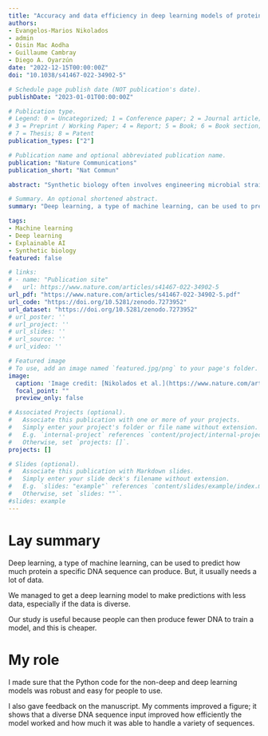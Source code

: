 ```yaml
---
title: "Accuracy and data efficiency in deep learning models of protein expression"
authors:
- Evangelos-Marios Nikolados
- admin
- Oisin Mac Aodha
- Guillaume Cambray
- Diego A. Oyarzún 
date: "2022-12-15T00:00:00Z"
doi: "10.1038/s41467-022-34902-5"

# Schedule page publish date (NOT publication's date).
publishDate: "2023-01-01T00:00:00Z"

# Publication type.
# Legend: 0 = Uncategorized; 1 = Conference paper; 2 = Journal article;
# 3 = Preprint / Working Paper; 4 = Report; 5 = Book; 6 = Book section;
# 7 = Thesis; 8 = Patent
publication_types: ["2"]

# Publication name and optional abbreviated publication name.
publication: "Nature Communications"
publication_short: "Nat Commun"

abstract: "Synthetic biology often involves engineering microbial strains to express high-value proteins. Thanks to progress in rapid DNA synthesis and sequencing, deep learning has emerged as a promising approach to build sequence-to-expression models for strain optimization. But such models need large and costly training data that create steep entry barriers for many laboratories. Here we study the relation between accuracy and data efficiency in an atlas of machine learning models trained on datasets of varied size and sequence diversity. We show that deep learning can achieve good prediction accuracy with much smaller datasets than previously thought. We demonstrate that controlled sequence diversity leads to substantial gains in data efficiency and employed Explainable AI to show that convolutional neural networks can finely discriminate between input DNA sequences. Our results provide guidelines for designing genotype-phenotype screens that balance cost and quality of training data, thus helping promote the wider adoption of deep learning in the biotechnology sector."

# Summary. An optional shortened abstract.
summary: "Deep learning, a type of machine learning, can be used to predict how much protein a specific DNA sequence can produce. But, it usually needs a lot of data. We managed to get a deep learning model to do make predictions with less data, especially if the data is diverse. Our study is useful because people can then produce fewer DNA to train a model, and this is cheaper." 

tags:
- Machine learning
- Deep learning
- Explainable AI
- Synthetic biology
featured: false

# links:
# - name: "Publication site"
#   url: https://www.nature.com/articles/s41467-022-34902-5
url_pdf: "https://www.nature.com/articles/s41467-022-34902-5.pdf"
url_code: "https://doi.org/10.5281/zenodo.7273952"
url_dataset: "https://doi.org/10.5281/zenodo.7273952"
# url_poster: ''
# url_project: ''
# url_slides: ''
# url_source: ''
# url_video: ''

# Featured image
# To use, add an image named `featured.jpg/png` to your page's folder. 
image:
  caption: 'Image credit: [Nikolados et al.](https://www.nature.com/articles/s41467-022-34902-5)'
  focal_point: ""
  preview_only: false

# Associated Projects (optional).
#   Associate this publication with one or more of your projects.
#   Simply enter your project's folder or file name without extension.
#   E.g. `internal-project` references `content/project/internal-project/index.md`.
#   Otherwise, set `projects: []`.
projects: []

# Slides (optional).
#   Associate this publication with Markdown slides.
#   Simply enter your slide deck's filename without extension.
#   E.g. `slides: "example"` references `content/slides/example/index.md`.
#   Otherwise, set `slides: ""`.
#slides: example
---
```


# Lay summary
Deep learning, a type of machine learning, can be used to predict how much protein a specific DNA sequence can produce. But, it usually needs a lot of data.

We managed to get a deep learning model to make predictions with less data, especially if the data is diverse.

Our study is useful because people can then produce fewer DNA to train a model, and this is cheaper.

# My role
I made sure that the Python code for the non-deep and deep learning models was robust and easy for people to use.

I also gave feedback on the manuscript. My comments improved a figure; it shows that a diverse DNA sequence input improved how efficiently the model worked and how much it was able to handle a variety of sequences.
